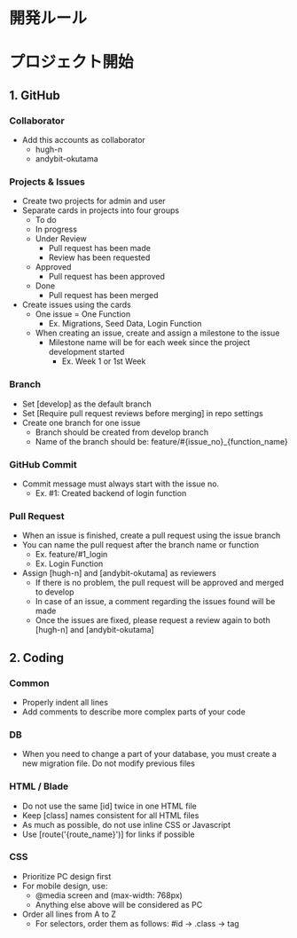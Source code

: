 # 開発ルール

# プロジェクト開始
## 1. GitHub
### Collaborator
* Add this accounts as collaborator
  * hugh-n
  * andybit-okutama
### Projects & Issues
* Create two projects for admin and user
* Separate cards in projects into four groups
  * To do
  * In progress
  * Under Review
    * Pull request has been made
    * Review has been requested
  * Approved
    * Pull request has been approved
  * Done
    * Pull request has been merged
* Create issues using the cards
  * One issue = One Function
    * Ex. Migrations, Seed Data, Login Function
  * When creating an issue, create and assign a milestone to the issue
    * Milestone name will be for each week since the project development started 
      * Ex. Week 1 or 1st Week
### Branch
* Set [develop] as the default branch
* Set [Require pull request reviews before merging] in repo settings
* Create one branch for one issue
  * Branch should be created from develop branch
  * Name of the branch should be: feature/#{issue_no}_{function_name}
### GitHub Commit
* Commit message must always start with the issue no.
  * Ex. #1: Created backend of login function
### Pull Request
* When an issue is finished, create a pull request using the issue branch
* You can name the pull request after the branch name or function
  * Ex. feature/#1_login
  * Ex. Login Function
* Assign [hugh-n] and [andybit-okutama] as reviewers
  * If there is no problem, the pull request will be approved and merged to develop
  * In case of an issue, a comment regarding the issues found will be made
  * Once the issues are fixed, please request a review again to both [hugh-n] and [andybit-okutama]

## 2. Coding

### Common
* Properly indent all lines
* Add comments to describe more complex parts of your code

### DB
* When you need to change a part of your database, you must create a new migration file. Do not modify previous files

### HTML / Blade
* Do not use the same [id] twice in one HTML file
* Keep [class] names consistent for all HTML files
* As much as possible, do not use inline CSS or Javascript
* Use [route('{route_name}')] for links if possible

### CSS
* Prioritize PC design first
* For mobile design, use:
  * @media screen and (max-width: 768px)
  * Anything else above will be considered as PC
* Order all lines from A to Z
  * For selectors, order them as follows: #id -> .class -> tag